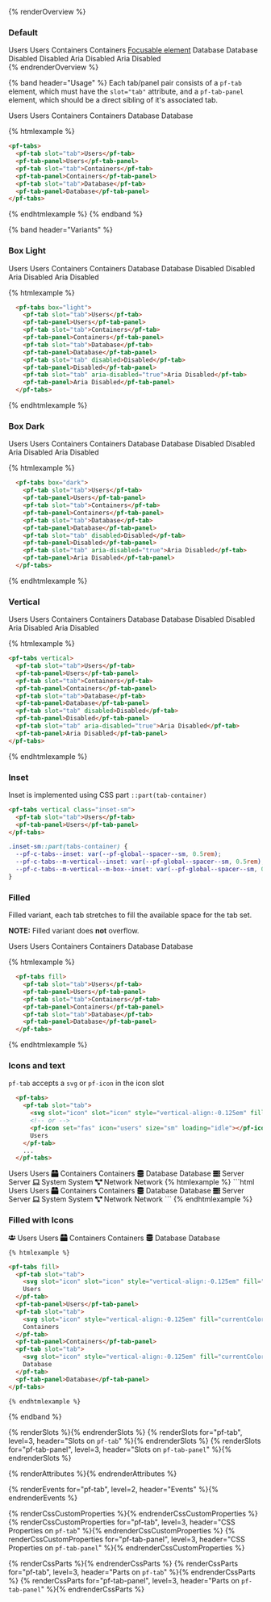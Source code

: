 <style>
  .overflow-tab-wrapper {
    width: 94vw;
  }
  @media screen and (min-width: 568px) {
    .overflow-tab-wrapper {
      width: auto;
    }
  }
</style>

{% renderOverview %}
  ### Default
  <div class="overflow-tab-wrapper">
    <pf-tabs>
      <pf-tab id="users" slot="tab">Users</pf-tab>
      <pf-tab-panel>Users</pf-tab-panel>
      <pf-tab slot="tab">Containers</pf-tab>
      <pf-tab-panel>Containers <a href="#">Focusable element</a></pf-tab-panel>
      <pf-tab slot="tab">Database</pf-tab>
      <pf-tab-panel>Database</pf-tab-panel>
      <pf-tab slot="tab" disabled>Disabled</pf-tab>
      <pf-tab-panel>Disabled</pf-tab-panel>
      <pf-tab slot="tab" aria-disabled="true">Aria Disabled</pf-tab>
      <pf-tab-panel>Aria Disabled</pf-tab-panel>
    </pf-tabs>
  </div> 
{% endrenderOverview %}

{% band header="Usage" %}
  Each tab/panel pair consists of a `pf-tab` element, which must have the `slot="tab"` attribute, and a `pf-tab-panel` element, which should be a direct sibling of it's associated tab.

  <pf-tabs>
    <pf-tab slot="tab">Users</pf-tab>
    <pf-tab-panel>Users</pf-tab-panel>
    <pf-tab slot="tab">Containers</pf-tab>
    <pf-tab-panel>Containers</pf-tab-panel>
    <pf-tab slot="tab">Database</pf-tab>
    <pf-tab-panel>Database</pf-tab-panel>
  </pf-tabs>

  {% htmlexample %}
  ```html
  <pf-tabs>
    <pf-tab slot="tab">Users</pf-tab>
    <pf-tab-panel>Users</pf-tab-panel>
    <pf-tab slot="tab">Containers</pf-tab>
    <pf-tab-panel>Containers</pf-tab-panel>
    <pf-tab slot="tab">Database</pf-tab>
    <pf-tab-panel>Database</pf-tab-panel>
  </pf-tabs>
  ```
  {% endhtmlexample %}
{% endband %}

{% band header="Variants" %}
  ### Box Light
  <div class="overflow-tab-wrapper">
    <pf-tabs box="light">
      <pf-tab slot="tab">Users</pf-tab>
      <pf-tab-panel>Users</pf-tab-panel>
      <pf-tab slot="tab">Containers</pf-tab>
      <pf-tab-panel>Containers</pf-tab-panel>
      <pf-tab slot="tab">Database</pf-tab>
      <pf-tab-panel>Database</pf-tab-panel>
      <pf-tab slot="tab" disabled>Disabled</pf-tab>
      <pf-tab-panel>Disabled</pf-tab-panel>
      <pf-tab slot="tab" aria-disabled="true">Aria Disabled</pf-tab>
      <pf-tab-panel>Aria Disabled</pf-tab-panel>
    </pf-tabs>
  </div>

  {% htmlexample %}
  ```html
    <pf-tabs box="light">
      <pf-tab slot="tab">Users</pf-tab>
      <pf-tab-panel>Users</pf-tab-panel>
      <pf-tab slot="tab">Containers</pf-tab>
      <pf-tab-panel>Containers</pf-tab-panel>
      <pf-tab slot="tab">Database</pf-tab>
      <pf-tab-panel>Database</pf-tab-panel>
      <pf-tab slot="tab" disabled>Disabled</pf-tab>
      <pf-tab-panel>Disabled</pf-tab-panel>
      <pf-tab slot="tab" aria-disabled="true">Aria Disabled</pf-tab>
      <pf-tab-panel>Aria Disabled</pf-tab-panel>
    </pf-tabs>
  ```
  {% endhtmlexample %}

  ### Box Dark
  <div class="overflow-tab-wrapper">
    <pf-tabs box="dark">
      <pf-tab slot="tab">Users</pf-tab>
      <pf-tab-panel>Users</pf-tab-panel>
      <pf-tab slot="tab">Containers</pf-tab>
      <pf-tab-panel>Containers</pf-tab-panel>
      <pf-tab slot="tab">Database</pf-tab>
      <pf-tab-panel>Database</pf-tab-panel>
      <pf-tab slot="tab" disabled>Disabled</pf-tab>
      <pf-tab-panel>Disabled</pf-tab-panel>
      <pf-tab slot="tab" aria-disabled="true">Aria Disabled</pf-tab>
      <pf-tab-panel>Aria Disabled</pf-tab-panel>
    </pf-tabs>  
  </div>

  {% htmlexample %}
  ```html
    <pf-tabs box="dark">
      <pf-tab slot="tab">Users</pf-tab>
      <pf-tab-panel>Users</pf-tab-panel>
      <pf-tab slot="tab">Containers</pf-tab>
      <pf-tab-panel>Containers</pf-tab-panel>
      <pf-tab slot="tab">Database</pf-tab>
      <pf-tab-panel>Database</pf-tab-panel>
      <pf-tab slot="tab" disabled>Disabled</pf-tab>
      <pf-tab-panel>Disabled</pf-tab-panel>
      <pf-tab slot="tab" aria-disabled="true">Aria Disabled</pf-tab>
      <pf-tab-panel>Aria Disabled</pf-tab-panel>
    </pf-tabs>  
  ```
  {% endhtmlexample %}

  ### Vertical
  <pf-tabs vertical>
    <pf-tab slot="tab">Users</pf-tab>
    <pf-tab-panel>Users</pf-tab-panel>
    <pf-tab slot="tab">Containers</pf-tab>
    <pf-tab-panel>Containers</pf-tab-panel>
    <pf-tab slot="tab">Database</pf-tab>
    <pf-tab-panel>Database</pf-tab-panel>
    <pf-tab slot="tab" disabled>Disabled</pf-tab>
    <pf-tab-panel>Disabled</pf-tab-panel>
    <pf-tab slot="tab" aria-disabled="true">Aria Disabled</pf-tab>
    <pf-tab-panel>Aria Disabled</pf-tab-panel>
  </pf-tabs>

  {% htmlexample %}
  ```html
  <pf-tabs vertical>
    <pf-tab slot="tab">Users</pf-tab>
    <pf-tab-panel>Users</pf-tab-panel>
    <pf-tab slot="tab">Containers</pf-tab>
    <pf-tab-panel>Containers</pf-tab-panel>
    <pf-tab slot="tab">Database</pf-tab>
    <pf-tab-panel>Database</pf-tab-panel>
    <pf-tab slot="tab" disabled>Disabled</pf-tab>
    <pf-tab-panel>Disabled</pf-tab-panel>
    <pf-tab slot="tab" aria-disabled="true">Aria Disabled</pf-tab>
    <pf-tab-panel>Aria Disabled</pf-tab-panel>
  </pf-tabs>
  ```
  {% endhtmlexample %}

  ### Inset
  Inset is implemented using CSS part `::part(tab-container)`

  ```html
  <pf-tabs vertical class="inset-sm">
    <pf-tab slot="tab">Users</pf-tab>
    <pf-tab-panel>Users</pf-tab-panel>
  </pf-tabs>
  ```
  ```css
  .inset-sm::part(tabs-container) {
    --pf-c-tabs--inset: var(--pf-global--spacer--sm, 0.5rem);
    --pf-c-tabs--m-vertical--inset: var(--pf-global--spacer--sm, 0.5rem);
    --pf-c-tabs--m-vertical--m-box--inset: var(--pf-global--spacer--sm, 0.5rem);
  }
  ```

  ### Filled

  Filled variant, each tab stretches to fill the available space for the tab set.  
  
  **NOTE:**  Filled variant does **not** overflow.

  <div class="overflow-tab-wrapper">
    <pf-tabs fill>
      <pf-tab slot="tab">Users</pf-tab>
      <pf-tab-panel>Users</pf-tab-panel>
      <pf-tab slot="tab">Containers</pf-tab>
      <pf-tab-panel>Containers</pf-tab-panel>
      <pf-tab slot="tab">Database</pf-tab>
      <pf-tab-panel>Database</pf-tab-panel>
    </pf-tabs>
  </div>

  {% htmlexample %}
  ```html
    <pf-tabs fill>
      <pf-tab slot="tab">Users</pf-tab>
      <pf-tab-panel>Users</pf-tab-panel>
      <pf-tab slot="tab">Containers</pf-tab>
      <pf-tab-panel>Containers</pf-tab-panel>
      <pf-tab slot="tab">Database</pf-tab>
      <pf-tab-panel>Database</pf-tab-panel>
    </pf-tabs>
  ```
  {% endhtmlexample %}

  ### Icons and text
  `pf-tab` accepts a `svg` or `pf-icon` in the icon slot
  ```html
    <pf-tabs>
      <pf-tab slot="tab">
        <svg slot="icon" slot="icon" style="vertical-align:-0.125em" fill="currentColor" height="1em" width="1em" viewBox="0 0 640 512" aria-hidden="true" role="img"><path d="M96 224c35.3 0 64-28.7 64-64s-28.7-64-64-64-64 28.7-64 64 28.7 64 64 64zm448 0c35.3 0 64-28.7 64-64s-28.7-64-64-64-64 28.7-64 64 28.7 64 64 64zm32 32h-64c-17.6 0-33.5 7.1-45.1 18.6 40.3 22.1 68.9 62 75.1 109.4h66c17.7 0 32-14.3 32-32v-32c0-35.3-28.7-64-64-64zm-256 0c61.9 0 112-50.1 112-112S381.9 32 320 32 208 82.1 208 144s50.1 112 112 112zm76.8 32h-8.3c-20.8 10-43.9 16-68.5 16s-47.6-6-68.5-16h-8.3C179.6 288 128 339.6 128 403.2V432c0 26.5 21.5 48 48 48h288c26.5 0 48-21.5 48-48v-28.8c0-63.6-51.6-115.2-115.2-115.2zm-223.7-13.4C161.5 263.1 145.6 256 128 256H64c-35.3 0-64 28.7-64 64v32c0 17.7 14.3 32 32 32h65.9c6.3-47.4 34.9-87.3 75.2-109.4z"></path></svg>
        <!-- or -->
        <pf-icon set="fas" icon="users" size="sm" loading="idle"></pf-icon>
        Users
      </pf-tab>
      ...
    </pf-tabs>
  ```
  <div class="overflow-tab-wrapper">
    <pf-tabs>
      <pf-tab slot="tab">
        <pf-icon set="fas" icon="users" size="sm" loading="idle"></pf-icon>
        Users
      </pf-tab>
      <pf-tab-panel>Users</pf-tab-panel>
      <pf-tab slot="tab">
        <svg slot="icon" style="vertical-align:-0.125em" fill="currentColor" height="1em" width="1em" viewBox="0 0 512 512" aria-hidden="true" role="img"><path d="M509.5 184.6L458.9 32.8C452.4 13.2 434.1 0 413.4 0H272v192h238.7c-.4-2.5-.4-5-1.2-7.4zM240 0H98.6c-20.7 0-39 13.2-45.5 32.8L2.5 184.6c-.8 2.4-.8 4.9-1.2 7.4H240V0zM0 224v240c0 26.5 21.5 48 48 48h416c26.5 0 48-21.5 48-48V224H0z"></path></svg>
        Containers
      </pf-tab>
      <pf-tab-panel>Containers</pf-tab-panel>
      <pf-tab slot="tab">
        <svg slot="icon" style="vertical-align:-0.125em" fill="currentColor" height="1em" width="1em" viewBox="0 0 448 512" aria-hidden="true" role="img"><path d="M448 73.143v45.714C448 159.143 347.667 192 224 192S0 159.143 0 118.857V73.143C0 32.857 100.333 0 224 0s224 32.857 224 73.143zM448 176v102.857C448 319.143 347.667 352 224 352S0 319.143 0 278.857V176c48.125 33.143 136.208 48.572 224 48.572S399.874 209.143 448 176zm0 160v102.857C448 479.143 347.667 512 224 512S0 479.143 0 438.857V336c48.125 33.143 136.208 48.572 224 48.572S399.874 369.143 448 336z"></path></svg>
        Database
      </pf-tab>
      <pf-tab-panel>Database</pf-tab-panel>
      <pf-tab slot="tab">
        <svg slot="icon" style="vertical-align:-0.125em" fill="currentColor" height="1em" width="1em" viewBox="0 0 512 512" aria-hidden="true" role="img"><path d="M480 160H32c-17.673 0-32-14.327-32-32V64c0-17.673 14.327-32 32-32h448c17.673 0 32 14.327 32 32v64c0 17.673-14.327 32-32 32zm-48-88c-13.255 0-24 10.745-24 24s10.745 24 24 24 24-10.745 24-24-10.745-24-24-24zm-64 0c-13.255 0-24 10.745-24 24s10.745 24 24 24 24-10.745 24-24-10.745-24-24-24zm112 248H32c-17.673 0-32-14.327-32-32v-64c0-17.673 14.327-32 32-32h448c17.673 0 32 14.327 32 32v64c0 17.673-14.327 32-32 32zm-48-88c-13.255 0-24 10.745-24 24s10.745 24 24 24 24-10.745 24-24-10.745-24-24-24zm-64 0c-13.255 0-24 10.745-24 24s10.745 24 24 24 24-10.745 24-24-10.745-24-24-24zm112 248H32c-17.673 0-32-14.327-32-32v-64c0-17.673 14.327-32 32-32h448c17.673 0 32 14.327 32 32v64c0 17.673-14.327 32-32 32zm-48-88c-13.255 0-24 10.745-24 24s10.745 24 24 24 24-10.745 24-24-10.745-24-24-24zm-64 0c-13.255 0-24 10.745-24 24s10.745 24 24 24 24-10.745 24-24-10.745-24-24-24z"></path></svg>
        Server
      </pf-tab>
      <pf-tab-panel>Server</pf-tab-panel>
      <pf-tab slot="tab">
        <svg slot="icon" style="vertical-align:-0.125em" fill="currentColor" height="1em" width="1em" viewBox="0 0 640 512" aria-hidden="true" role="img"><path d="M624 416H381.54c-.74 19.81-14.71 32-32.74 32H288c-18.69 0-33.02-17.47-32.77-32H16c-8.8 0-16 7.2-16 16v16c0 35.2 28.8 64 64 64h512c35.2 0 64-28.8 64-64v-16c0-8.8-7.2-16-16-16zM576 48c0-26.4-21.6-48-48-48H112C85.6 0 64 21.6 64 48v336h512V48zm-64 272H128V64h384v256z"></path></svg>
        System
      </pf-tab>
      <pf-tab-panel>System</pf-tab-panel>
      <pf-tab slot="tab">
        <svg slot="icon" style="vertical-align:-0.125em" fill="currentColor" height="1em" width="1em" viewBox="0 0 640 512" aria-hidden="true" role="img"><path d="M384 320H256c-17.67 0-32 14.33-32 32v128c0 17.67 14.33 32 32 32h128c17.67 0 32-14.33 32-32V352c0-17.67-14.33-32-32-32zM192 32c0-17.67-14.33-32-32-32H32C14.33 0 0 14.33 0 32v128c0 17.67 14.33 32 32 32h95.72l73.16 128.04C211.98 300.98 232.4 288 256 288h.28L192 175.51V128h224V64H192V32zM608 0H480c-17.67 0-32 14.33-32 32v128c0 17.67 14.33 32 32 32h128c17.67 0 32-14.33 32-32V32c0-17.67-14.33-32-32-32z"></path></svg>
        Network
      </pf-tab>
      <pf-tab-panel>Network</pf-tab-panel>
    </pf-tabs>
    {% htmlexample %}
```html
<pf-tabs>
  <pf-tab slot="tab">
    <pf-icon set="fas" icon="users" size="sm" loading="idle"></pf-icon>
    Users
  </pf-tab>
  <pf-tab-panel>Users</pf-tab-panel>
  <pf-tab slot="tab">
    <svg slot="icon" style="vertical-align:-0.125em" fill="currentColor" height="1em" width="1em" viewBox="0 0 512 512" aria-hidden="true" role="img"><path d="M509.5 184.6L458.9 32.8C452.4 13.2 434.1 0 413.4 0H272v192h238.7c-.4-2.5-.4-5-1.2-7.4zM240 0H98.6c-20.7 0-39 13.2-45.5 32.8L2.5 184.6c-.8 2.4-.8 4.9-1.2 7.4H240V0zM0 224v240c0 26.5 21.5 48 48 48h416c26.5 0 48-21.5 48-48V224H0z"></path></svg>
    Containers
  </pf-tab>
  <pf-tab-panel>Containers</pf-tab-panel>
  <pf-tab slot="tab">
    <svg slot="icon" style="vertical-align:-0.125em" fill="currentColor" height="1em" width="1em" viewBox="0 0 448 512" aria-hidden="true" role="img"><path d="M448 73.143v45.714C448 159.143 347.667 192 224 192S0 159.143 0 118.857V73.143C0 32.857 100.333 0 224 0s224 32.857 224 73.143zM448 176v102.857C448 319.143 347.667 352 224 352S0 319.143 0 278.857V176c48.125 33.143 136.208 48.572 224 48.572S399.874 209.143 448 176zm0 160v102.857C448 479.143 347.667 512 224 512S0 479.143 0 438.857V336c48.125 33.143 136.208 48.572 224 48.572S399.874 369.143 448 336z"></path></svg>
    Database
  </pf-tab>
  <pf-tab-panel>Database</pf-tab-panel>
  <pf-tab slot="tab">
    <svg slot="icon" style="vertical-align:-0.125em" fill="currentColor" height="1em" width="1em" viewBox="0 0 512 512" aria-hidden="true" role="img"><path d="M480 160H32c-17.673 0-32-14.327-32-32V64c0-17.673 14.327-32 32-32h448c17.673 0 32 14.327 32 32v64c0 17.673-14.327 32-32 32zm-48-88c-13.255 0-24 10.745-24 24s10.745 24 24 24 24-10.745 24-24-10.745-24-24-24zm-64 0c-13.255 0-24 10.745-24 24s10.745 24 24 24 24-10.745 24-24-10.745-24-24-24zm112 248H32c-17.673 0-32-14.327-32-32v-64c0-17.673 14.327-32 32-32h448c17.673 0 32 14.327 32 32v64c0 17.673-14.327 32-32 32zm-48-88c-13.255 0-24 10.745-24 24s10.745 24 24 24 24-10.745 24-24-10.745-24-24-24zm-64 0c-13.255 0-24 10.745-24 24s10.745 24 24 24 24-10.745 24-24-10.745-24-24-24zm112 248H32c-17.673 0-32-14.327-32-32v-64c0-17.673 14.327-32 32-32h448c17.673 0 32 14.327 32 32v64c0 17.673-14.327 32-32 32zm-48-88c-13.255 0-24 10.745-24 24s10.745 24 24 24 24-10.745 24-24-10.745-24-24-24zm-64 0c-13.255 0-24 10.745-24 24s10.745 24 24 24 24-10.745 24-24-10.745-24-24-24z"></path></svg>
    Server
  </pf-tab>
  <pf-tab-panel>Server</pf-tab-panel>
  <pf-tab slot="tab">
    <svg slot="icon" style="vertical-align:-0.125em" fill="currentColor" height="1em" width="1em" viewBox="0 0 640 512" aria-hidden="true" role="img"><path d="M624 416H381.54c-.74 19.81-14.71 32-32.74 32H288c-18.69 0-33.02-17.47-32.77-32H16c-8.8 0-16 7.2-16 16v16c0 35.2 28.8 64 64 64h512c35.2 0 64-28.8 64-64v-16c0-8.8-7.2-16-16-16zM576 48c0-26.4-21.6-48-48-48H112C85.6 0 64 21.6 64 48v336h512V48zm-64 272H128V64h384v256z"></path></svg>
    System
  </pf-tab>
  <pf-tab-panel>System</pf-tab-panel>
  <pf-tab slot="tab">
    <svg slot="icon" style="vertical-align:-0.125em" fill="currentColor" height="1em" width="1em" viewBox="0 0 640 512" aria-hidden="true" role="img"><path d="M384 320H256c-17.67 0-32 14.33-32 32v128c0 17.67 14.33 32 32 32h128c17.67 0 32-14.33 32-32V352c0-17.67-14.33-32-32-32zM192 32c0-17.67-14.33-32-32-32H32C14.33 0 0 14.33 0 32v128c0 17.67 14.33 32 32 32h95.72l73.16 128.04C211.98 300.98 232.4 288 256 288h.28L192 175.51V128h224V64H192V32zM608 0H480c-17.67 0-32 14.33-32 32v128c0 17.67 14.33 32 32 32h128c17.67 0 32-14.33 32-32V32c0-17.67-14.33-32-32-32z"></path></svg>
    Network
  </pf-tab>
  <pf-tab-panel>Network</pf-tab-panel>
</pf-tabs>
```
    {% endhtmlexample %}
  </div>

  ### Filled with Icons
  <div class="overflow-tab-wrapper">
    <pf-tabs fill>
      <pf-tab slot="tab">
        <svg slot="icon" slot="icon" style="vertical-align:-0.125em" fill="currentColor" height="1em" width="1em" viewBox="0 0 640 512" aria-hidden="true" role="img"><path d="M96 224c35.3 0 64-28.7 64-64s-28.7-64-64-64-64 28.7-64 64 28.7 64 64 64zm448 0c35.3 0 64-28.7 64-64s-28.7-64-64-64-64 28.7-64 64 28.7 64 64 64zm32 32h-64c-17.6 0-33.5 7.1-45.1 18.6 40.3 22.1 68.9 62 75.1 109.4h66c17.7 0 32-14.3 32-32v-32c0-35.3-28.7-64-64-64zm-256 0c61.9 0 112-50.1 112-112S381.9 32 320 32 208 82.1 208 144s50.1 112 112 112zm76.8 32h-8.3c-20.8 10-43.9 16-68.5 16s-47.6-6-68.5-16h-8.3C179.6 288 128 339.6 128 403.2V432c0 26.5 21.5 48 48 48h288c26.5 0 48-21.5 48-48v-28.8c0-63.6-51.6-115.2-115.2-115.2zm-223.7-13.4C161.5 263.1 145.6 256 128 256H64c-35.3 0-64 28.7-64 64v32c0 17.7 14.3 32 32 32h65.9c6.3-47.4 34.9-87.3 75.2-109.4z"></path></svg>
        Users
      </pf-tab>
      <pf-tab-panel>Users</pf-tab-panel>
      <pf-tab slot="tab">
        <svg slot="icon" style="vertical-align:-0.125em" fill="currentColor" height="1em" width="1em" viewBox="0 0 512 512" aria-hidden="true" role="img"><path d="M509.5 184.6L458.9 32.8C452.4 13.2 434.1 0 413.4 0H272v192h238.7c-.4-2.5-.4-5-1.2-7.4zM240 0H98.6c-20.7 0-39 13.2-45.5 32.8L2.5 184.6c-.8 2.4-.8 4.9-1.2 7.4H240V0zM0 224v240c0 26.5 21.5 48 48 48h416c26.5 0 48-21.5 48-48V224H0z"></path></svg>
        Containers
      </pf-tab>
      <pf-tab-panel>Containers</pf-tab-panel>
      <pf-tab slot="tab">
        <svg slot="icon" style="vertical-align:-0.125em" fill="currentColor" height="1em" width="1em" viewBox="0 0 448 512" aria-hidden="true" role="img"><path d="M448 73.143v45.714C448 159.143 347.667 192 224 192S0 159.143 0 118.857V73.143C0 32.857 100.333 0 224 0s224 32.857 224 73.143zM448 176v102.857C448 319.143 347.667 352 224 352S0 319.143 0 278.857V176c48.125 33.143 136.208 48.572 224 48.572S399.874 209.143 448 176zm0 160v102.857C448 479.143 347.667 512 224 512S0 479.143 0 438.857V336c48.125 33.143 136.208 48.572 224 48.572S399.874 369.143 448 336z"></path></svg>
        Database
      </pf-tab>
      <pf-tab-panel>Database</pf-tab-panel>
    </pf-tabs>

    {% htmlexample %}
  ```html
  <pf-tabs fill>
    <pf-tab slot="tab">
      <svg slot="icon" slot="icon" style="vertical-align:-0.125em" fill="currentColor" height="1em" width="1em" viewBox="0 0 640 512" aria-hidden="true" role="img"><path d="M96 224c35.3 0 64-28.7 64-64s-28.7-64-64-64-64 28.7-64 64 28.7 64 64 64zm448 0c35.3 0 64-28.7 64-64s-28.7-64-64-64-64 28.7-64 64 28.7 64 64 64zm32 32h-64c-17.6 0-33.5 7.1-45.1 18.6 40.3 22.1 68.9 62 75.1 109.4h66c17.7 0 32-14.3 32-32v-32c0-35.3-28.7-64-64-64zm-256 0c61.9 0 112-50.1 112-112S381.9 32 320 32 208 82.1 208 144s50.1 112 112 112zm76.8 32h-8.3c-20.8 10-43.9 16-68.5 16s-47.6-6-68.5-16h-8.3C179.6 288 128 339.6 128 403.2V432c0 26.5 21.5 48 48 48h288c26.5 0 48-21.5 48-48v-28.8c0-63.6-51.6-115.2-115.2-115.2zm-223.7-13.4C161.5 263.1 145.6 256 128 256H64c-35.3 0-64 28.7-64 64v32c0 17.7 14.3 32 32 32h65.9c6.3-47.4 34.9-87.3 75.2-109.4z"></path></svg>
      Users
    </pf-tab>
    <pf-tab-panel>Users</pf-tab-panel>
    <pf-tab slot="tab">
      <svg slot="icon" style="vertical-align:-0.125em" fill="currentColor" height="1em" width="1em" viewBox="0 0 512 512" aria-hidden="true" role="img"><path d="M509.5 184.6L458.9 32.8C452.4 13.2 434.1 0 413.4 0H272v192h238.7c-.4-2.5-.4-5-1.2-7.4zM240 0H98.6c-20.7 0-39 13.2-45.5 32.8L2.5 184.6c-.8 2.4-.8 4.9-1.2 7.4H240V0zM0 224v240c0 26.5 21.5 48 48 48h416c26.5 0 48-21.5 48-48V224H0z"></path></svg>
      Containers
    </pf-tab>
    <pf-tab-panel>Containers</pf-tab-panel>
    <pf-tab slot="tab">
      <svg slot="icon" style="vertical-align:-0.125em" fill="currentColor" height="1em" width="1em" viewBox="0 0 448 512" aria-hidden="true" role="img"><path d="M448 73.143v45.714C448 159.143 347.667 192 224 192S0 159.143 0 118.857V73.143C0 32.857 100.333 0 224 0s224 32.857 224 73.143zM448 176v102.857C448 319.143 347.667 352 224 352S0 319.143 0 278.857V176c48.125 33.143 136.208 48.572 224 48.572S399.874 209.143 448 176zm0 160v102.857C448 479.143 347.667 512 224 512S0 479.143 0 438.857V336c48.125 33.143 136.208 48.572 224 48.572S399.874 369.143 448 336z"></path></svg>
      Database
    </pf-tab>
    <pf-tab-panel>Database</pf-tab-panel>
  </pf-tabs>    
  ```
    {% endhtmlexample %}
  </div>
{% endband %}

{% renderSlots %}{% endrenderSlots %}
{% renderSlots for="pf-tab", level=3, header="Slots on `pf-tab`" %}{% endrenderSlots %}
{% renderSlots for="pf-tab-panel", level=3, header="Slots on `pf-tab-panel`" %}{% endrenderSlots %}

{% renderAttributes %}{% endrenderAttributes %}

{% renderEvents for="pf-tab", level=2, header="Events" %}{% endrenderEvents %}

{% renderCssCustomProperties %}{% endrenderCssCustomProperties %}
{% renderCssCustomProperties for="pf-tab", level=3, header="CSS Properties on `pf-tab`" %}{% endrenderCssCustomProperties %}
{% renderCssCustomProperties for="pf-tab-panel", level=3, header="CSS Properties on `pf-tab-panel`" %}{% endrenderCssCustomProperties %}

{% renderCssParts %}{% endrenderCssParts %}
{% renderCssParts for="pf-tab", level=3, header="Parts on `pf-tab`" %}{% endrenderCssParts %}
{% renderCssParts for="pf-tab-panel", level=3, header="Parts on `pf-tab-panel`" %}{% endrenderCssParts %}
